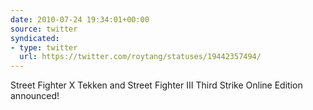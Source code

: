 ```yaml
---
date: 2010-07-24 19:34:01+00:00
source: twitter
syndicated:
- type: twitter
  url: https://twitter.com/roytang/statuses/19442357494/
---
```


Street Fighter X Tekken and Street Fighter III Third Strike Online Edition announced!